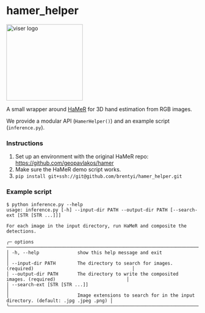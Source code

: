 # hamer_helper

<img alt="viser logo" src="https://github.com/user-attachments/assets/5c87d823-1f45-49f1-9ed7-848659cc6d6a" width="auto" height="200" />

A small wrapper around [HaMeR](https://github.com/geopavlakos/hamer) for 3D hand estimation from RGB images.

We provide a modular API (`HamerHelper()`) and an example script (`inference.py`).

### Instructions

1. Set up an environment with the original HaMeR repo: https://github.com/geopavlakos/hamer
2. Make sure the HaMeR demo script works.
3. `pip install git+ssh://git@github.com/brentyi/hamer_helper.git`

### Example script

```
$ python inference.py --help
usage: inference.py [-h] --input-dir PATH --output-dir PATH [--search-ext [STR [STR ...]]]

For each image in the input directory, run HaMeR and composite the detections.

╭─ options ─────────────────────────────────────────────────────────────────────────────────────────────────╮
│ -h, --help              show this help message and exit                                                   │
│ --input-dir PATH        The directory to search for images. (required)                                    │
│ --output-dir PATH       The directory to write the composited images. (required)                          │
│ --search-ext [STR [STR ...]]                                                                              │
│                         Image extensions to search for in the input directory. (default: .jpg .jpeg .png) │
╰───────────────────────────────────────────────────────────────────────────────────────────────────────────╯
```
